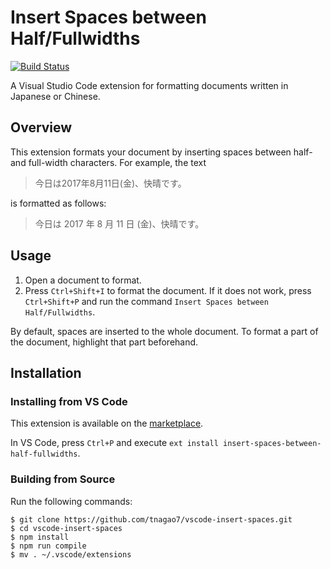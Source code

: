 # Insert Spaces between Half/Fullwidths

[![Build Status](https://travis-ci.org/wgag/vscode-insert-spaces.svg?branch=master)](https://travis-ci.org/wgag/vscode-insert-spaces)

A Visual Studio Code extension for formatting documents written in Japanese or Chinese.

## Overview

This extension formats your document by inserting spaces between half- and full-width characters.
For example, the text

> 今日は2017年8月11日(金)、快晴です。

is formatted as follows:

> 今日は 2017 年 8 月 11 日 (金)、快晴です。

## Usage

1. Open a document to format.
2. Press ``Ctrl+Shift+I`` to format the document.
   If it does not work, press ``Ctrl+Shift+P`` and run the command ``Insert Spaces between Half/Fullwidths``.

By default, spaces are inserted to the whole document.
To format a part of the document, highlight that part beforehand.

## Installation

### Installing from VS Code

This extension is available on the [marketplace](https://marketplace.visualstudio.com/items?itemName=tnagao7.insert-spaces-between-half-fullwidths).

In VS Code, press ``Ctrl+P`` and execute ``ext install insert-spaces-between-half-fullwidths``.

### Building from Source

Run the following commands:

```
$ git clone https://github.com/tnagao7/vscode-insert-spaces.git
$ cd vscode-insert-spaces
$ npm install
$ npm run compile
$ mv . ~/.vscode/extensions
```
